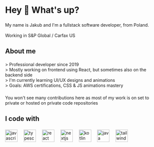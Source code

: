 <h1 align="left">Hey 👋 What's up?</h1>

###

<p align="left">My name is Jakub and I'm a fullstack software developer, from Poland.<br><br>Working in S&P Global / Carfax US</p>

###

<h2 align="left">About me</h2>

###

<p align="left">> Professional developer since 2019<br>> Mostly working on frontend using React, but sometimes also on the backend side<br>> I'm currently learning UI/UX designs and animations<br>> Goals: AWS certifications, CSS & JS animations mastery</p>

###

<p align="left">You won't see many contributions here as most of my work is on set to private or hosted on private code repositories</p>

###

<h2 align="left">I code with</h2>

###

<div align="left">
  <img src="https://cdn.jsdelivr.net/gh/devicons/devicon/icons/javascript/javascript-original.svg" height="40" alt="javascript logo"  />
  <img width="12" />
  <img src="https://cdn.jsdelivr.net/gh/devicons/devicon/icons/typescript/typescript-original.svg" height="40" alt="typescript logo"  />
  <img width="12" />
  <img src="https://cdn.jsdelivr.net/gh/devicons/devicon/icons/react/react-original.svg" height="40" alt="react logo"  />
  <img width="12" />
  <img src="https://cdn.jsdelivr.net/gh/devicons/devicon/icons/nextjs/nextjs-original.svg" height="40" alt="nextjs logo"  />
  <img width="12" />
  <img src="https://cdn.jsdelivr.net/gh/devicons/devicon/icons/kotlin/kotlin-original.svg" height="40" alt="kotlin logo"  />
  <img width="12" />
  <img src="https://cdn.jsdelivr.net/gh/devicons/devicon/icons/java/java-original.svg" height="40" alt="java logo"  />
  <img width="12" />
  <img src="https://cdn.jsdelivr.net/gh/devicons/devicon/icons/tailwindcss/tailwindcss-original-wordmark.svg" height="40" alt="tailwindcss logo"  />
</div>

###
